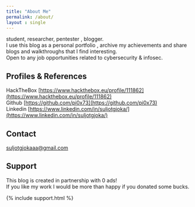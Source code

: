 ```yaml
---
title: "About Me"
permalink: /about/
layout : single
---
```


student, researcher, pentester , blogger.  
I use this blog as a personal portfolio , archive my achievements and share blogs and walkthroughs that I find interesting.  
Open to any job opportunities related to cybersecurity & infosec.


## Profiles & References
HackTheBox [https://www.hackthebox.eu/profile/111862](https://www.hackthebox.eu/profile/111862)  
Github [https://github.com/pi0x73](https://github.com/pi0x73)  
Linkedin [https://www.linkedin.com/in/suljotgjoka/](https://www.linkedin.com/in/suljotgjoka/)  

## Contact
[suljotgjokaaa@gmail.com](mailto:suljotgjokaaa@gmail.com)

## Support 
This blog is created in partnership with 0 ads!  
If you like my work I would be more than happy if you donated some bucks.  

{% include support.html %}



